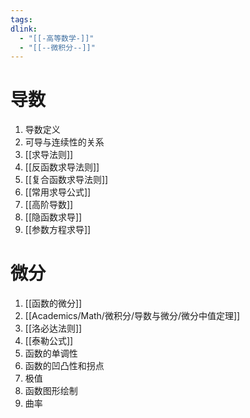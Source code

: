 ```yaml
---
tags: 
dlink:
  - "[[-高等数学-]]"
  - "[[--微积分--]]"
---
```

# 导数
1. 导数定义
2. 可导与连续性的关系
3. [[求导法则]]
4. [[反函数求导法则]]
5. [[复合函数求导法则]]
6. [[常用求导公式]]
7. [[高阶导数]]
8. [[隐函数求导]]
9. [[参数方程求导]]

# 微分
1. [[函数的微分]]
2. [[Academics/Math/微积分/导数与微分/微分中值定理]]
3. [[洛必达法则]]
4. [[泰勒公式]]
5. 函数的单调性
6. 函数的凹凸性和拐点
7. 极值
8. 函数图形绘制
9. 曲率